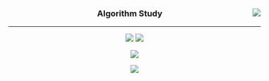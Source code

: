 <div align="center">
  
  <img align="right" src="https://github-readme-stats.vercel.app/api/top-langs/?username=seondal&theme=dracula&exclude_repo=Computer-Science-Engineering&layout=compact&langs_count=10"/>
  
  ### Algorithm Study 
  
  ---
  
  <a href="https://github.com/cloud0990"><img src="https://hits.seeyoufarm.com/api/count/incr/badge.svg url=https://github.com%cloud0990&count_bg=%23000000&title_bg=%23000000&icon=github.svg&icon_color=%23E7E7E7&title=GitHub&edge_flat=false)"/></a>
  <a href="https://solved.ac/profile/cloud099"><img src="http://mazassumnida.wtf/api/mini/generate_badge?boj=cloud0990"/></a>
 
  <a href="https://solved.ac/profile/cloud099"><img src="http://mazassumnida.wtf/api/mini/generate_badge?boj=cloud0990"/></a>
 
  <a href="https://sedentary.tistory.com/category/%EC%95%8C%EA%B3%A0%EB%A6%AC%EC%A6%98"><img src="https://img.shields.io/badge/cloud0990-E5511E?style=flat-square&logo=Blogger&logoColor=white"/></a> 

  <br>
 
</div>
